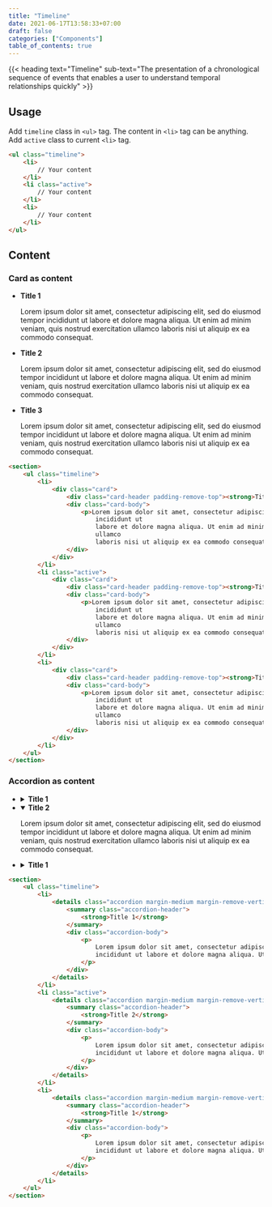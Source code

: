 ```yaml
---
title: "Timeline"
date: 2021-06-17T13:58:33+07:00
draft: false
categories: ["Components"]
table_of_contents: true
---
```


{{< heading text="Timeline" sub-text="The presentation of a chronological sequence of events that enables a user to understand temporal relationships quickly" >}}

## Usage

Add `timeline` class in `<ul>` tag. The content in `<li>` tag can be anything. Add `active` class to current `<li>` tag.

``` html
<ul class="timeline">
    <li>
        // Your content
    </li>
    <li class="active">
        // Your content
    </li>
    <li>
        // Your content
    </li>
</ul>
```

## Content

### Card as content

<section>
    <ul class="timeline">
        <li>
            <div class="card">
                <div class="card-header padding-remove-top"><strong>Title 1</strong></div>
                <div class="card-body">
                    <p>Lorem ipsum dolor sit amet, consectetur adipiscing elit, sed do eiusmod tempor
                        incididunt ut
                        labore et dolore magna aliqua. Ut enim ad minim veniam, quis nostrud exercitation
                        ullamco
                        laboris nisi ut aliquip ex ea commodo consequat.</p>
                </div>
            </div>
        </li>
        <li class="active">
            <div class="card">
                <div class="card-header padding-remove-top"><strong>Title 2</strong></div>
                <div class="card-body">
                    <p>Lorem ipsum dolor sit amet, consectetur adipiscing elit, sed do eiusmod tempor
                        incididunt ut
                        labore et dolore magna aliqua. Ut enim ad minim veniam, quis nostrud exercitation
                        ullamco
                        laboris nisi ut aliquip ex ea commodo consequat.</p>
                </div>
            </div>
        </li>
        <li>
            <div class="card">
                <div class="card-header padding-remove-top"><strong>Title 3</strong></div>
                <div class="card-body">
                    <p>Lorem ipsum dolor sit amet, consectetur adipiscing elit, sed do eiusmod tempor
                        incididunt ut
                        labore et dolore magna aliqua. Ut enim ad minim veniam, quis nostrud exercitation
                        ullamco
                        laboris nisi ut aliquip ex ea commodo consequat.</p>
                </div>
            </div>
        </li>
    </ul>
</section>

``` html
<section>
    <ul class="timeline">
        <li>
            <div class="card">
                <div class="card-header padding-remove-top"><strong>Title 1</strong></div>
                <div class="card-body">
                    <p>Lorem ipsum dolor sit amet, consectetur adipiscing elit, sed do eiusmod tempor
                        incididunt ut
                        labore et dolore magna aliqua. Ut enim ad minim veniam, quis nostrud exercitation
                        ullamco
                        laboris nisi ut aliquip ex ea commodo consequat.</p>
                </div>
            </div>
        </li>
        <li class="active">
            <div class="card">
                <div class="card-header padding-remove-top"><strong>Title 2</strong></div>
                <div class="card-body">
                    <p>Lorem ipsum dolor sit amet, consectetur adipiscing elit, sed do eiusmod tempor
                        incididunt ut
                        labore et dolore magna aliqua. Ut enim ad minim veniam, quis nostrud exercitation
                        ullamco
                        laboris nisi ut aliquip ex ea commodo consequat.</p>
                </div>
            </div>
        </li>
        <li>
            <div class="card">
                <div class="card-header padding-remove-top"><strong>Title 3</strong></div>
                <div class="card-body">
                    <p>Lorem ipsum dolor sit amet, consectetur adipiscing elit, sed do eiusmod tempor
                        incididunt ut
                        labore et dolore magna aliqua. Ut enim ad minim veniam, quis nostrud exercitation
                        ullamco
                        laboris nisi ut aliquip ex ea commodo consequat.</p>
                </div>
            </div>
        </li>
    </ul>
</section>
```

### Accordion as content

<section>
    <ul class="timeline">
        <li>
            <details class="accordion margin-medium margin-remove-vertical">
                <summary class="accordion-header">
                    <strong>Title 1</strong>
                </summary>
                <div class="accordion-body">
                    <p>
                        Lorem ipsum dolor sit amet, consectetur adipiscing elit, sed do eiusmod tempor
                        incididunt ut labore et dolore magna aliqua. Ut enim ad minim veniam, quis nostrud exercitation ullamco laboris nisi ut aliquip ex ea commodo consequat.
                    </p>
                </div>
            </details>
        </li>
        <li class="active">
            <details class="accordion margin-medium margin-remove-vertical" open>
                <summary class="accordion-header">
                    <strong>Title 2</strong>
                </summary>
                <div class="accordion-body">
                    <p>
                        Lorem ipsum dolor sit amet, consectetur adipiscing elit, sed do eiusmod tempor
                        incididunt ut labore et dolore magna aliqua. Ut enim ad minim veniam, quis nostrud exercitation ullamco laboris nisi ut aliquip ex ea commodo consequat.
                    </p>
                </div>
            </details>
        </li>
        <li>
            <details class="accordion margin-medium margin-remove-vertical">
                <summary class="accordion-header">
                    <strong>Title 1</strong>
                </summary>
                <div class="accordion-body">
                    <p>
                        Lorem ipsum dolor sit amet, consectetur adipiscing elit, sed do eiusmod tempor
                        incididunt ut labore et dolore magna aliqua. Ut enim ad minim veniam, quis nostrud exercitation ullamco laboris nisi ut aliquip ex ea commodo consequat.
                    </p>
                </div>
            </details>
        </li>
    </ul>
</section>

``` html
<section>
    <ul class="timeline">
        <li>
            <details class="accordion margin-medium margin-remove-vertical">
                <summary class="accordion-header">
                    <strong>Title 1</strong>
                </summary>
                <div class="accordion-body">
                    <p>
                        Lorem ipsum dolor sit amet, consectetur adipiscing elit, sed do eiusmod tempor
                        incididunt ut labore et dolore magna aliqua. Ut enim ad minim veniam, quis nostrud exercitation ullamco laboris nisi ut aliquip ex ea commodo consequat.
                    </p>
                </div>
            </details>
        </li>
        <li class="active">
            <details class="accordion margin-medium margin-remove-vertical" open>
                <summary class="accordion-header">
                    <strong>Title 2</strong>
                </summary>
                <div class="accordion-body">
                    <p>
                        Lorem ipsum dolor sit amet, consectetur adipiscing elit, sed do eiusmod tempor
                        incididunt ut labore et dolore magna aliqua. Ut enim ad minim veniam, quis nostrud exercitation ullamco laboris nisi ut aliquip ex ea commodo consequat.
                    </p>
                </div>
            </details>
        </li>
        <li>
            <details class="accordion margin-medium margin-remove-vertical">
                <summary class="accordion-header">
                    <strong>Title 1</strong>
                </summary>
                <div class="accordion-body">
                    <p>
                        Lorem ipsum dolor sit amet, consectetur adipiscing elit, sed do eiusmod tempor
                        incididunt ut labore et dolore magna aliqua. Ut enim ad minim veniam, quis nostrud exercitation ullamco laboris nisi ut aliquip ex ea commodo consequat.
                    </p>
                </div>
            </details>
        </li>
    </ul>
</section>
```